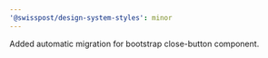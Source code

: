 ```yaml
---
'@swisspost/design-system-styles': minor
---
```


Added automatic migration for bootstrap close-button component.

